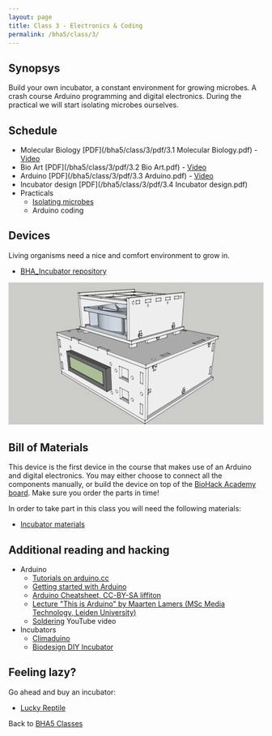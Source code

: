 ```yaml
---
layout: page
title: Class 3 - Electronics & Coding
permalink: /bha5/class/3/
---
```


## Synopsys

Build your own incubator, a constant environment for growing microbes. A crash course Arduino programming and digital electronics. During the practical we will start isolating microbes ourselves.

## Schedule

* Molecular Biology [PDF](/bha5/class/3/pdf/3.1 Molecular Biology.pdf) - [Video](https://vimeo.com/255447806)
* Bio Art [PDF](/bha5/class/3/pdf/3.2 Bio Art.pdf) - [Video](https://vimeo.com/255448615)
* Arduino [PDF](/bha5/class/3/pdf/3.3 Arduino.pdf) - [Video](https://vimeo.com/255449220)
* Incubator design [PDF](/bha5/class/3/pdf/3.4 Incubator design.pdf)
* Practicals
  * [Isolating microbes](http://www.ableweb.org/volumes/vol-14/6-steubing.pdf)
  * Arduino coding

## Devices

Living organisms need a nice and comfort environment to grow in. 

* [BHA_Incubator repository](https://github.com/BioHackAcademy/BHA_Incubator)

![Incubator](/bha4/class/3/Incubator-Sketchup.png)

## Bill of Materials

This device is the first device in the course that makes use of an Arduino and digital electronics. You may either choose to connect all the components manually, or build the device on top of the [BioHack Academy board](https://github.com/BioHackAcademy/BioHackBoard). Make sure you order the parts in time!

In order to take part in this class you will need the following materials:

* [Incubator materials](https://github.com/BioHackAcademy/BHA_Incubator/blob/master/BoM.md)

## Additional reading and hacking

* Arduino 
  * [Tutorials on arduino.cc](https://www.arduino.cc/en/Tutorial/HomePage)
  * [Getting started with Arduino](http://www.makeuseof.com/tag/getting-started-with-arduino-a-beginners-guide/)
  * [Arduino Cheatsheet, CC-BY-SA liffiton](https://github.com/liffiton/Arduino-Cheat-Sheet/blob/master/Arduino%20Cheat%20Sheet.pdf/)
  * [Lecture "This is Arduino" by Maarten Lamers (MSc Media Technology, Leiden University)](http://www.mediatechnology.leiden.edu/openaccess/arduino)
  * [Soldering](https://www.youtube.com/watch?v=oqV2xU1fee8) YouTube video
* Incubators
  * [Climaduino](http://www.instructables.com/id/Introducing-Climaduino-The-Arduino-Based-Thermosta/)
  * [Biodesign DIY Incubator](http://biodesign.cc/2013/12/25/diy-incubator/)

## Feeling lazy?

Go ahead and buy an incubator:

* [Lucky Reptile](http://www.amazon.co.uk/Lucky-Reptile-HN-2UK-Nursery-Incubator/dp/B002NFR0HQ)

Back to [BHA5 Classes](/bha5/classes/)
